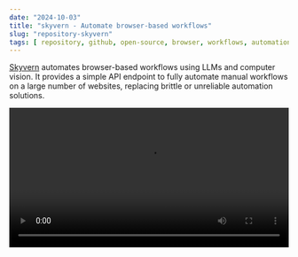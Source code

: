 ```yaml
---
date: "2024-10-03"
title: "skyvern - Automate browser-based workflows"
slug: "repository-skyvern"
tags: [ repository, github, open-source, browser, workflows, automation, ai, llm ]
---
```




[Skyvern][1] automates browser-based workflows using LLMs and computer vision. It provides a simple API endpoint to fully automate manual workflows on a large number of websites, replacing brittle or unreliable automation solutions.

<video src="https://cdn.prod.website-files.com/658de66b1a92050dc8fb1a19%2F66790418a5b21c3563217645_job_application_demo_jun20-transcode.mp4" width="100%" controls></video>



  [1]: https://github.com/skyvern-ai/skyvern
  [2]: https://github.com/Skyvern-AI/skyvern/raw/main/docs/images/geico_shu_recording_cropped.gif
